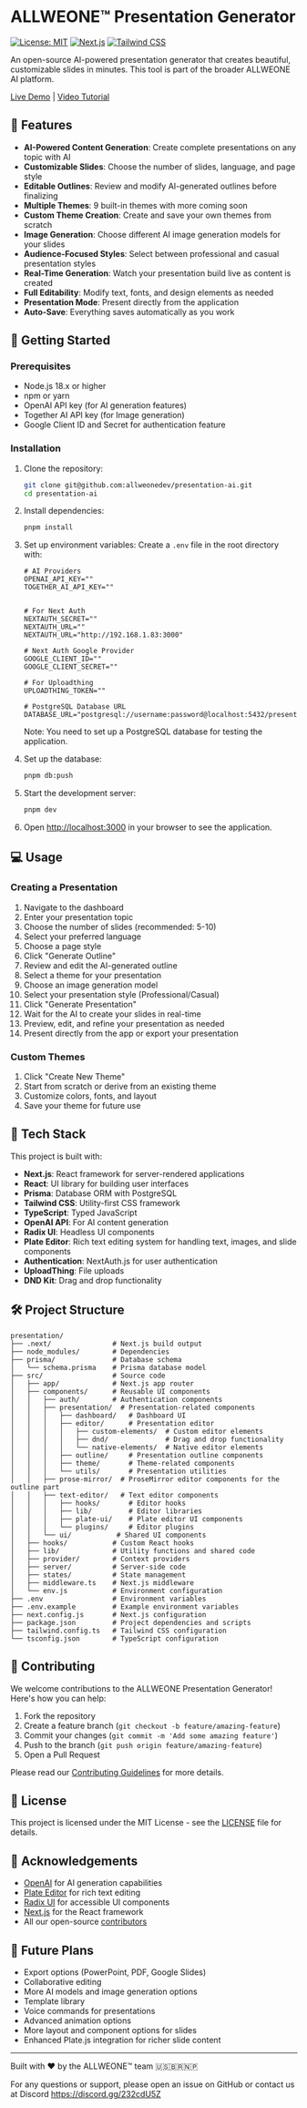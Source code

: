 # ALLWEONE™ Presentation Generator

[![License: MIT](https://img.shields.io/badge/License-MIT-yellow.svg)](https://opensource.org/licenses/MIT)
[![Next.js](https://img.shields.io/badge/Next.js-000000?logo=next.js&logoColor=white)](https://nextjs.org/)
[![Tailwind CSS](https://img.shields.io/badge/Tailwind_CSS-38B2AC?logo=tailwind-css&logoColor=white)](https://tailwindcss.com/)

An open-source AI-powered presentation generator that creates beautiful, customizable slides in minutes. This tool is part of the broader ALLWEONE AI platform.

[Live Demo](https://allweone.com/presentations) | [Video Tutorial](https://www.youtube.com/watch?v=UUePLJeFqVQ)

## 🌟 Features

- **AI-Powered Content Generation**: Create complete presentations on any topic with AI
- **Customizable Slides**: Choose the number of slides, language, and page style
- **Editable Outlines**: Review and modify AI-generated outlines before finalizing
- **Multiple Themes**: 9 built-in themes with more coming soon
- **Custom Theme Creation**: Create and save your own themes from scratch
- **Image Generation**: Choose different AI image generation models for your slides
- **Audience-Focused Styles**: Select between professional and casual presentation styles
- **Real-Time Generation**: Watch your presentation build live as content is created
- **Full Editability**: Modify text, fonts, and design elements as needed
- **Presentation Mode**: Present directly from the application
- **Auto-Save**: Everything saves automatically as you work

## 🚀 Getting Started

### Prerequisites

- Node.js 18.x or higher
- npm or yarn
- OpenAI API key (for AI generation features)
- Together AI API key (for Image generation)
- Google Client ID and Secret for authentication feature

### Installation

1. Clone the repository:

   ```bash
   git clone git@github.com:allweonedev/presentation-ai.git
   cd presentation-ai
   ```

2. Install dependencies:

   ```bash
   pnpm install
   ```

3. Set up environment variables:
   Create a `.env` file in the root directory with:

   ```
   # AI Providers
   OPENAI_API_KEY=""
   TOGETHER_AI_API_KEY=""


   # For Next Auth
   NEXTAUTH_SECRET=""
   NEXTAUTH_URL=""
   NEXTAUTH_URL="http://192.168.1.83:3000"

   # Next Auth Google Provider
   GOOGLE_CLIENT_ID=""
   GOOGLE_CLIENT_SECRET=""

   # For Uploadthing
   UPLOADTHING_TOKEN=""

   # PostgreSQL Database URL
   DATABASE_URL="postgresql://username:password@localhost:5432/presentation_ai"

   ```

   Note: You need to set up a PostgreSQL database for testing the application.

4. Set up the database:

   ```bash
   pnpm db:push
   ```

5. Start the development server:

   ```bash
   pnpm dev
   ```

6. Open [http://localhost:3000](http://localhost:3000) in your browser to see the application.

## 💻 Usage

### Creating a Presentation

1. Navigate to the dashboard
2. Enter your presentation topic
3. Choose the number of slides (recommended: 5-10)
4. Select your preferred language
5. Choose a page style
6. Click "Generate Outline"
7. Review and edit the AI-generated outline
8. Select a theme for your presentation
9. Choose an image generation model
10. Select your presentation style (Professional/Casual)
11. Click "Generate Presentation"
12. Wait for the AI to create your slides in real-time
13. Preview, edit, and refine your presentation as needed
14. Present directly from the app or export your presentation

### Custom Themes

1. Click "Create New Theme"
2. Start from scratch or derive from an existing theme
3. Customize colors, fonts, and layout
4. Save your theme for future use

## 🧰 Tech Stack

This project is built with:

- **Next.js**: React framework for server-rendered applications
- **React**: UI library for building user interfaces
- **Prisma**: Database ORM with PostgreSQL
- **Tailwind CSS**: Utility-first CSS framework
- **TypeScript**: Typed JavaScript
- **OpenAI API**: For AI content generation
- **Radix UI**: Headless UI components
- **Plate Editor**: Rich text editing system for handling text, images, and slide components
- **Authentication**: NextAuth.js for user authentication
- **UploadThing**: File uploads
- **DND Kit**: Drag and drop functionality

## 🛠️ Project Structure

```
presentation/
├── .next/               # Next.js build output
├── node_modules/        # Dependencies
├── prisma/              # Database schema
│   └── schema.prisma    # Prisma database model
├── src/                 # Source code
│   ├── app/             # Next.js app router
│   ├── components/      # Reusable UI components
│   │   ├── auth/        # Authentication components
│   │   ├── presentation/  # Presentation-related components
│   │   │   ├── dashboard/   # Dashboard UI
│   │   │   ├── editor/      # Presentation editor
│   │   │   │   ├── custom-elements/  # Custom editor elements
│   │   │   │   ├── dnd/              # Drag and drop functionality
│   │   │   │   └── native-elements/  # Native editor elements
│   │   │   ├── outline/     # Presentation outline components
│   │   │   ├── theme/       # Theme-related components
│   │   │   └── utils/       # Presentation utilities
│   │   ├── prose-mirror/  # ProseMirror editor components for the outline part
│   │   ├── text-editor/   # Text editor components
│   │   │   ├── hooks/       # Editor hooks
│   │   │   ├── lib/         # Editor libraries
│   │   │   ├── plate-ui/    # Plate editor UI components
│   │   │   └── plugins/     # Editor plugins
│   │   └── ui/           # Shared UI components
│   ├── hooks/           # Custom React hooks
│   ├── lib/             # Utility functions and shared code
│   ├── provider/        # Context providers
│   ├── server/          # Server-side code
│   ├── states/          # State management
│   ├── middleware.ts    # Next.js middleware
│   └── env.js           # Environment configuration
├── .env                 # Environment variables
├── .env.example         # Example environment variables
├── next.config.js       # Next.js configuration
├── package.json         # Project dependencies and scripts
├── tailwind.config.ts   # Tailwind CSS configuration
└── tsconfig.json        # TypeScript configuration
```

## 🤝 Contributing

We welcome contributions to the ALLWEONE Presentation Generator! Here's how you can help:

1. Fork the repository
2. Create a feature branch (`git checkout -b feature/amazing-feature`)
3. Commit your changes (`git commit -m 'Add some amazing feature'`)
4. Push to the branch (`git push origin feature/amazing-feature`)
5. Open a Pull Request

Please read our [Contributing Guidelines](CONTRIBUTING.md) for more details.

## 📝 License

This project is licensed under the MIT License - see the [LICENSE](LICENSE) file for details.

## 🙏 Acknowledgements

- [OpenAI](https://openai.com/) for AI generation capabilities
- [Plate Editor](https://plate.udecode.io/) for rich text editing
- [Radix UI](https://www.radix-ui.com/) for accessible UI components
- [Next.js](https://nextjs.org/) for the React framework
- All our open-source [contributors](https://github.com/allweonedev/presentation-ai/graphs/contributors)

## 🔮 Future Plans

- Export options (PowerPoint, PDF, Google Slides)
- Collaborative editing
- More AI models and image generation options
- Template library
- Voice commands for presentations
- Advanced animation options
- More layout and component options for slides
- Enhanced Plate.js integration for richer slide content

---

Built with ❤️ by the ALLWEONE™ team 🇺🇸🇧🇷🇳🇵

For any questions or support, please open an issue on GitHub or contact us at Discord https://discord.gg/232cdU5Z
